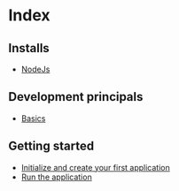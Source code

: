 
# Index
## Installs
* [NodeJs](https://github.com/Roche-Olivier/help.windows10.nodejs.basics/blob/master/_content/_pages/install.nodejs.md)


## Development principals
* [Basics](https://github.com/Roche-Olivier/help.windows10.nodejs.basics/blob/master/_content/_pages/dev.basics.md)


## Getting started
* [Initialize and create your first application](https://github.com/Roche-Olivier/help.windows10.nodejs.basics/blob/master/_content/_pages/start.initialize.md)
* [Run the application](https://github.com/Roche-Olivier/help.windows10.nodejs.basics/blob/master/_content/_pages/start.running.md)
